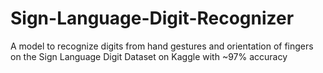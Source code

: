 # Sign-Language-Digit-Recognizer
A model to recognize digits from hand gestures and orientation of fingers on the Sign Language Digit Dataset on Kaggle with ~97% accuracy
